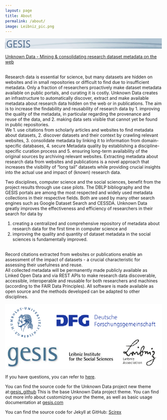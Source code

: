 ```yaml
---
layout: page
title: About
permalink: /about/
image: Leibniz_pic.png
---
```

![gesis icon](/images/gesis_icon3.png)

[Unknown Data - Mining & consolidating research dataset metadata on the web](https://www.dagstuhl.de/ueber-dagstuhl/projekte/unknown-data/)

<br>
Research data is essential for science, but many datasets are hidden on websites and in small repositories or difficult to find due to insufficient metadata. Only a fraction of researchers proactively make dataset metadata available on public portals, and curating it is costly. Unknown Data creates an infrastructure to automatically discover, extract and make available metadata about research data hidden on the web or in publications. The aim is to increase the findability and reusability of research data by 
1. improving the quality of the metadata, in particular regarding the provenance and reuse of the data, and 
2. making data sets visible that cannot yet be found in public repositories.


<br>
We 
1. use citations from scholarly articles and websites to find metadata about datasets, 
2. discover datasets and their context by crawling relevant websites, 
3. consolidate metadata by linking it to information from domain-specific databases, 
4. secure Metadata quality by establishing a discipline-specific curation process and 
5. ensuring long-term availability of the original sources by archiving relevant websites. Extracting metadata about research data from websites and publications is a novel approach that increases the visibility of “long tail” datasets while providing crucial insights into the actual use and impact of (known) research data.
<br>

Two disciplines, computer science and the social sciences, benefit from the project results through use case pilots. The DBLP bibliography and the GESIS portals are among the most respected and widely used metadata collections in their respective fields. Both are used by many other search engines such as Google Dataset Search and CESSDA. Unknown Data greatly improves the effectiveness and efficiency of researchers in their search for data by 
1. creating a centralized and comprehensive repository of metadata about research data for the first time in computer science and 
2. improving the quality and quantity of dataset metadata in the social sciences is fundamentally improved.
<br>
Record citations extracted from websites or publications enable an assessment of the impact of datasets - a crucial characteristic for assessing their usefulness and reuse.
<br>
All collected metadata will be permanently made publicly available as Linked Open Data and via REST APIs to make research data discoverable, accessible, interoperable and reusable for both researchers and machines (according to the FAIR Data Principles). All software is made available as open source and the methods developed can be adapted to other disciplines.

![all icon](/images/all_pic.png)

If you have questions, you can refer to [here](https://github.com/allenai/SciREX).

You can find the source code for the Unknown Data project new theme at:[gesis_github](https://github.com/allenai/SciREX)
This is the base Unknown Data project theme. You can find out more info about customizing your the theme, as well as basic usage documentation at [gesis.com](https://www.dagstuhl.de/ueber-dagstuhl/projekte/unknown-data/)


You can find the source code for Jekyll at GitHub:
[Scirex](https://github.com/allenai/SciREX)


